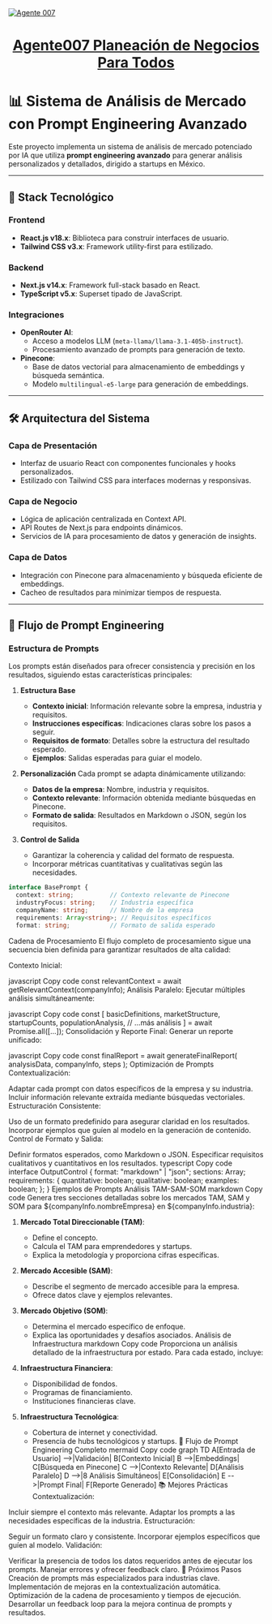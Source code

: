 <a href="https://chat.vercel.ai/">
  <img alt="Agente 007 " src="https://agente007.blob.core.windows.net/imagenes/sietelog.png">
  <h1 align="center">Agente007 Planeación de Negocios Para Todos</h1>
</a>

# 📊 Sistema de Análisis de Mercado con Prompt Engineering Avanzado

Este proyecto implementa un sistema de análisis de mercado potenciado por IA que utiliza **prompt engineering avanzado** para generar análisis personalizados y detallados, dirigido a startups en México. 

---

## 🚀 Stack Tecnológico

### Frontend
- **React.js v18.x**: Biblioteca para construir interfaces de usuario.
- **Tailwind CSS v3.x**: Framework utility-first para estilizado.

### Backend
- **Next.js v14.x**: Framework full-stack basado en React.
- **TypeScript v5.x**: Superset tipado de JavaScript.

### Integraciones
- **OpenRouter AI**:
  - Acceso a modelos LLM (`meta-llama/llama-3.1-405b-instruct`).
  - Procesamiento avanzado de prompts para generación de texto.
- **Pinecone**:
  - Base de datos vectorial para almacenamiento de embeddings y búsqueda semántica.
  - Modelo `multilingual-e5-large` para generación de embeddings.

---

## 🛠 Arquitectura del Sistema

### Capa de Presentación
- Interfaz de usuario React con componentes funcionales y hooks personalizados.
- Estilizado con Tailwind CSS para interfaces modernas y responsivas.

### Capa de Negocio
- Lógica de aplicación centralizada en Context API.
- API Routes de Next.js para endpoints dinámicos.
- Servicios de IA para procesamiento de datos y generación de insights.

### Capa de Datos
- Integración con Pinecone para almacenamiento y búsqueda eficiente de embeddings.
- Cacheo de resultados para minimizar tiempos de respuesta.

---

## 🧠 Flujo de Prompt Engineering

### Estructura de Prompts

Los prompts están diseñados para ofrecer consistencia y precisión en los resultados, siguiendo estas características principales:

1. **Estructura Base**
   - **Contexto inicial**: Información relevante sobre la empresa, industria y requisitos.
   - **Instrucciones específicas**: Indicaciones claras sobre los pasos a seguir.
   - **Requisitos de formato**: Detalles sobre la estructura del resultado esperado.
   - **Ejemplos**: Salidas esperadas para guiar el modelo.

2. **Personalización**
   Cada prompt se adapta dinámicamente utilizando:
   - **Datos de la empresa**: Nombre, industria y requisitos.
   - **Contexto relevante**: Información obtenida mediante búsquedas en Pinecone.
   - **Formato de salida**: Resultados en Markdown o JSON, según los requisitos.

3. **Control de Salida**
   - Garantizar la coherencia y calidad del formato de respuesta.
   - Incorporar métricas cuantitativas y cualitativas según las necesidades.

```typescript
interface BasePrompt {
  context: string;          // Contexto relevante de Pinecone
  industryFocus: string;    // Industria específica
  companyName: string;      // Nombre de la empresa
  requirements: Array<string>; // Requisitos específicos
  format: string;           // Formato de salida esperado

```


Cadena de Procesamiento
El flujo completo de procesamiento sigue una secuencia bien definida para garantizar resultados de alta calidad:

Contexto Inicial:

javascript
Copy code
const relevantContext = await getRelevantContext(companyInfo);
Análisis Paralelo: Ejecutar múltiples análisis simultáneamente:

javascript
Copy code
const [
  basicDefinitions,
  marketStructure,
  startupCounts,
  populationAnalysis,
  // ...más análisis
] = await Promise.all([...]);
Consolidación y Reporte Final: Generar un reporte unificado:

javascript
Copy code
const finalReport = await generateFinalReport(
  analysisData, 
  companyInfo, 
  steps
);
Optimización de Prompts
Contextualización:

Adaptar cada prompt con datos específicos de la empresa y su industria.
Incluir información relevante extraída mediante búsquedas vectoriales.
Estructuración Consistente:

Uso de un formato predefinido para asegurar claridad en los resultados.
Incorporar ejemplos que guíen al modelo en la generación de contenido.
Control de Formato y Salida:

Definir formatos esperados, como Markdown o JSON.
Especificar requisitos cualitativos y cuantitativos en los resultados.
typescript
Copy code
interface OutputControl {
  format: "markdown" | "json";
  sections: Array<string>;
  requirements: {
    quantitative: boolean;
    qualitative: boolean;
    examples: boolean;
  };
}
Ejemplos de Prompts
Análisis TAM-SAM-SOM
markdown
Copy code
Genera tres secciones detalladas sobre los mercados TAM, SAM y SOM para ${companyInfo.nombreEmpresa} en ${companyInfo.industria}:

1. **Mercado Total Direccionable (TAM)**:
   - Define el concepto.
   - Calcula el TAM para emprendedores y startups.
   - Explica la metodología y proporciona cifras específicas.

2. **Mercado Accesible (SAM)**:
   - Describe el segmento de mercado accesible para la empresa.
   - Ofrece datos clave y ejemplos relevantes.

3. **Mercado Objetivo (SOM)**:
   - Determina el mercado específico de enfoque.
   - Explica las oportunidades y desafíos asociados.
Análisis de Infraestructura
markdown
Copy code
Proporciona un análisis detallado de la infraestructura por estado. Para cada estado, incluye:

1. **Infraestructura Financiera**:
   - Disponibilidad de fondos.
   - Programas de financiamiento.
   - Instituciones financieras clave.

2. **Infraestructura Tecnológica**:
   - Cobertura de internet y conectividad.
   - Presencia de hubs tecnológicos y startups.
🔄 Flujo de Prompt Engineering Completo
mermaid
Copy code
graph TD
    A[Entrada de Usuario] -->|Validación| B[Contexto Inicial]
    B -->|Embeddings| C[Búsqueda en Pinecone]
    C -->|Contexto Relevante| D[Análisis Paralelo]
    D -->|8 Análisis Simultáneos| E[Consolidación]
    E -->|Prompt Final| F[Reporte Generado]
📚 Mejores Prácticas
Contextualización:

Incluir siempre el contexto más relevante.
Adaptar los prompts a las necesidades específicas de la industria.
Estructuración:

Seguir un formato claro y consistente.
Incorporar ejemplos específicos que guíen al modelo.
Validación:

Verificar la presencia de todos los datos requeridos antes de ejecutar los prompts.
Manejar errores y ofrecer feedback claro.
🚀 Próximos Pasos
Creación de prompts más especializados para industrias clave.
Implementación de mejoras en la contextualización automática.
Optimización de la cadena de procesamiento y tiempos de ejecución.
Desarrollar un feedback loop para la mejora continua de prompts y resultados.
